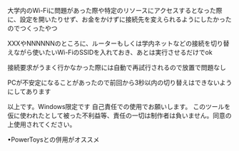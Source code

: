 大学内のWi-Fiに問題があった際や特定のリソースにアクセスするとなった際に、設定を開いたりせず、お金をかけずに接続先を変えられるようにしたかったのでつくったやつ

XXXやNNNNNNのところに、ルーターもしくは学内ネットなどの接続を切り替えながら使いたいWi-FiのSSIDを入れておき、あとは実行させるだけでok

接続要求がうまく行かなかった際には自動で再試行されるので放置で問題なし

PCが不安定になることがあったので前回から3秒以内の切り替えはできないようにしてあります

以上です。Windows限定です
自己責任での使用でお願いします。
このツールを仮に使われたとして被った不利益等、責任の一切は制作者は負いません。同意の上使用されてください。

•PowerToysとの併用がオススメ
